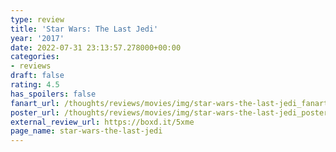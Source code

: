 ```yaml
---
type: review
title: 'Star Wars: The Last Jedi'
year: '2017'
date: 2022-07-31 23:13:57.278000+00:00
categories:
- reviews
draft: false
rating: 4.5
has_spoilers: false
fanart_url: /thoughts/reviews/movies/img/star-wars-the-last-jedi_fanart.png
poster_url: /thoughts/reviews/movies/img/star-wars-the-last-jedi_poster.png
external_review_url: https://boxd.it/5xme
page_name: star-wars-the-last-jedi
---
```


